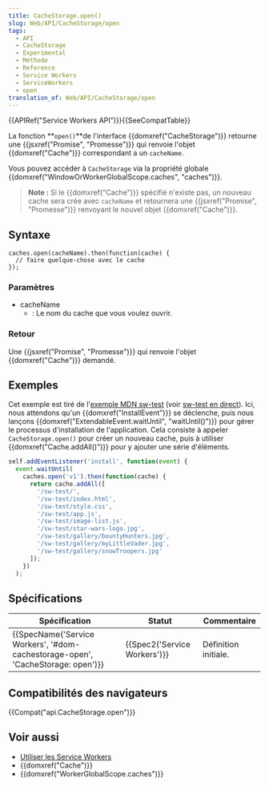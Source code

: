 ```yaml
---
title: CacheStorage.open()
slug: Web/API/CacheStorage/open
tags:
  - API
  - CacheStorage
  - Experimental
  - Méthode
  - Reference
  - Service Workers
  - ServiceWorkers
  - open
translation_of: Web/API/CacheStorage/open
---
```

{{APIRef("Service Workers API")}}{{SeeCompatTable}}

La fonction **`open()`**de l'interface {{domxref("CacheStorage")}} retourne une {{jsxref("Promise", "Promesse")}} qui renvoie l'objet {{domxref("Cache")}} correspondant a un `cacheName`.

Vous pouvez accéder à `CacheStorage` via la propriété globale {{domxref("WindowOrWorkerGlobalScope.caches", "caches")}}.

> **Note :** Si le {{domxref("Cache")}} spécifié n'existe pas, un nouveau cache sera crée avec `cacheName` et retournera une {{jsxref("Promise", "Promesse")}} renvoyant le nouvel objet {{domxref("Cache")}}.

## Syntaxe

    caches.open(cacheName).then(function(cache) {
      // faire quelque-chose avec le cache
    });

### Paramètres

- cacheName
  - : Le nom du cache que vous voulez ouvrir.

### Retour

Une {{jsxref("Promise", "Promesse")}} qui renvoie l'objet {{domxref("Cache")}} demandé.

## Exemples

Cet exemple est tiré de l'[exemple MDN sw-test](https://github.com/mdn/sw-test/) (voir [sw-test en direct](https://mdn.github.io/sw-test/)). Ici, nous attendons qu'un {{domxref("InstallEvent")}} se déclenche, puis nous lançons {{domxref("ExtendableEvent.waitUntil", "waitUntil()")}} pour gérer le processus d'installation de l'application. Cela consiste à appeler `CacheStorage.open()` pour créer un nouveau cache, puis à utiliser {{domxref("Cache.addAll()")}} pour y ajouter une série d'éléments.

```js
self.addEventListener('install', function(event) {
  event.waitUntil(
    caches.open('v1').then(function(cache) {
      return cache.addAll([
        '/sw-test/',
        '/sw-test/index.html',
        '/sw-test/style.css',
        '/sw-test/app.js',
        '/sw-test/image-list.js',
        '/sw-test/star-wars-logo.jpg',
        '/sw-test/gallery/bountyHunters.jpg',
        '/sw-test/gallery/myLittleVader.jpg',
        '/sw-test/gallery/snowTroopers.jpg'
      ]);
    })
  );
```

## Spécifications

| Spécification                                                                                            | Statut                               | Commentaire          |
| -------------------------------------------------------------------------------------------------------- | ------------------------------------ | -------------------- |
| {{SpecName('Service Workers', '#dom-cachestorage-open', 'CacheStorage: open')}} | {{Spec2('Service Workers')}} | Définition initiale. |

## Compatibilités des navigateurs

{{Compat("api.CacheStorage.open")}}

## Voir aussi

- [Utiliser les Service Workers](/fr/docs/Web/API/Service_Worker_API/Using_Service_Workers)
- {{domxref("Cache")}}
- {{domxref("WorkerGlobalScope.caches")}}
